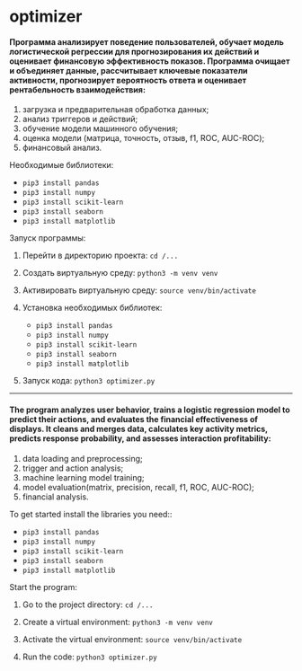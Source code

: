 # optimizer

#### Программа анализирует поведение пользователей, обучает модель логистической регрессии для прогнозирования их действий и оценивает финансовую эффективность показов. Программа очищает и объединяет данные, рассчитывает ключевые показатели активности, прогнозирует вероятность ответа и оценивает рентабельность взаимодействия:

1. загрузка и предварительная обработка данных;
2. анализ триггеров и действий;
3. обучение модели машинного обучения;
4. оценка модели (матрица, точность, отзыв, f1, ROC, AUC-ROC);
5. финансовый анализ.

Необходимые библиотеки:

- `pip3 install pandas`
- `pip3 install numpy`
- `pip3 install scikit-learn`
- `pip3 install seaborn`
- `pip3 install matplotlib`

Запуск программы:

1. Перейти в директорию проекта: `cd /...`
  
2. Создать виртуальную среду: `python3 -m venv venv`
   
3. Активировать виртуальную среду: `source venv/bin/activate`

4. Установка необходимых библиотек:
      - `pip3 install pandas`
      - `pip3 install numpy`
      - `pip3 install scikit-learn`
      - `pip3 install seaborn`
      - `pip3 install matplotlib`
5. Запуск кода: `python3 optimizer.py`



---

#### The program analyzes user behavior, trains a logistic regression model to predict their actions, and evaluates the financial effectiveness of displays. It cleans and merges data, calculates key activity metrics, predicts response probability, and assesses interaction profitability:

1. data loading and preprocessing;
2. trigger and action analysis;
3. machine learning model training;
4. model evaluation(matrix, precision, recall, f1, ROC, AUC-ROC);
5. financial analysis.

To get started install the libraries you need::

- `pip3 install pandas`
- `pip3 install numpy`
- `pip3 install scikit-learn`
- `pip3 install seaborn`
- `pip3 install matplotlib`

Start the program:

1. Go to the project directory: `cd /...`

2. Create a virtual environment: `python3 -m venv venv`

3. Activate the virtual environment: `source venv/bin/activate`

4. Run the code: `python3 optimizer.py`


